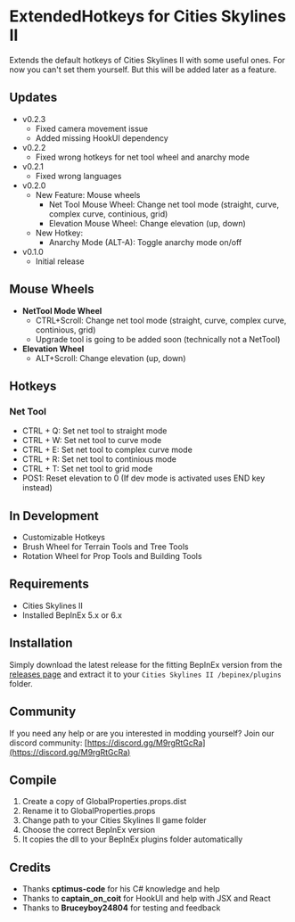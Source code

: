# ExtendedHotkeys for Cities Skylines II

Extends the default hotkeys of Cities Skylines II with some useful ones.
For now you can't set them yourself. But this will be added later as a feature.

## Updates
- v0.2.3
	- Fixed camera movement issue
	- Added missing HookUI dependency
- v0.2.2
	- Fixed wrong hotkeys for net tool wheel and anarchy mode
- v0.2.1
	- Fixed wrong languages
- v0.2.0
	- New Feature: Mouse wheels
		- Net Tool Mouse Wheel: Change net tool mode (straight, curve, complex curve, continious, grid)
		- Elevation Mouse Wheel: Change elevation (up, down)
	- New Hotkey:
		- Anarchy Mode (ALT-A): Toggle anarchy mode on/off
- v0.1.0
	- Initial release


## Mouse Wheels
- **NetTool Mode Wheel**
	- CTRL+Scroll: Change net tool mode (straight, curve, complex curve, continious, grid)
	- Upgrade tool is going to be added soon (technically not a NetTool)
- **Elevation Wheel**
	- ALT+Scroll: Change elevation (up, down)

## Hotkeys

### Net Tool
- CTRL + Q: Set net tool to straight mode
- CTRL + W: Set net tool to curve mode
- CTRL + E: Set net tool to complex curve mode
- CTRL + R: Set net tool to continious mode
- CTRL + T: Set net tool to grid mode
- POS1: Reset elevation to 0 (If dev mode is activated uses END key instead)

## In Development
- Customizable Hotkeys
- Brush Wheel for Terrain Tools and Tree Tools
- Rotation Wheel for Prop Tools and Building Tools

## Requirements
- Cities Skylines II
- Installed BepInEx 5.x or 6.x

## Installation
Simply download the latest release for the fitting BepInEx version from the [releases page](https://github.com/89pleasure/cities2-extended-hotkeys/releases)
and extract it to your `Cities Skylines II /bepinex/plugins` folder.

## Community
If you need any help or are you interested in modding yourself?
Join our discord community: [https://discord.gg/M9rgRtGcRa](https://discord.gg/M9rgRtGcRa)

## Compile
1. Create a copy of GlobalProperties.props.dist
2. Rename it to GlobalProperties.props										
3. Change path to your Cities Skylines II game folder
4. Choose the correct BepInEx version
5. It copies the dll to your BepInEx plugins folder automatically

## Credits
- Thanks **cptimus-code** for his C# knowledge and help
- Thanks to **captain_on_coit** for HookUI and help with JSX and React
- Thanks to **Bruceyboy24804** for testing and feedback